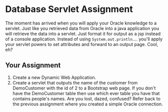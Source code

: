 # Database Servlet Assignment

The moment has arrived when you will apply your Oracle knowledge to a servlet. Just like you retrieved data from Oracle into a java application you will retrieve the data into a servlet. Just format it for output as a jsp instead of a console application. Instead of using `System.out.println`.... you'll apply your servlet powers to set attributes and forward to an output page. Cool, eh?

## Your Assignment

1. Create a new Dynamic Web Application.
2. Create a servlet that outputs the name of the customer from DemoCustomer with the id of 2 to a Bootstrap web page. If you don't have the DemoCustomer table then use which ever table you have that contains people's names. Are you lost, dazed, confused? Refer back to the previous assignment where you created a simple Oracle connection.

